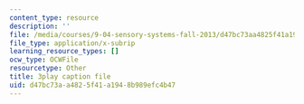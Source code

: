 ```yaml
---
content_type: resource
description: ''
file: /media/courses/9-04-sensory-systems-fall-2013/d47bc73aa4825f41a1948b989efc4b47_ezBuTFbF5Gs.vtt
file_type: application/x-subrip
learning_resource_types: []
ocw_type: OCWFile
resourcetype: Other
title: 3play caption file
uid: d47bc73a-a482-5f41-a194-8b989efc4b47
---
```

